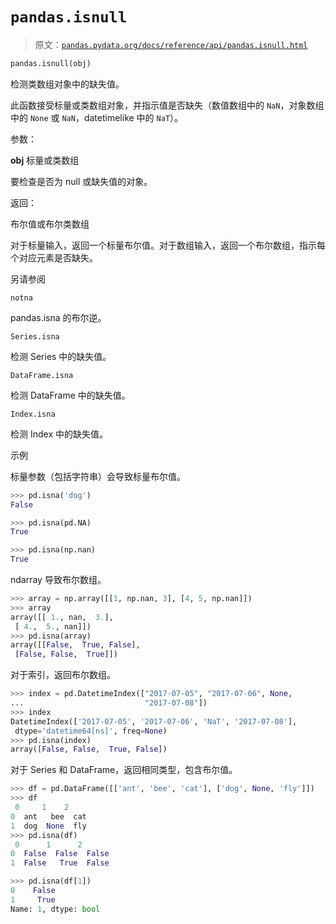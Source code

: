 # `pandas.isnull`

> 原文：[`pandas.pydata.org/docs/reference/api/pandas.isnull.html`](https://pandas.pydata.org/docs/reference/api/pandas.isnull.html)

```py
pandas.isnull(obj)
```

检测类数组对象中的缺失值。

此函数接受标量或类数组对象，并指示值是否缺失（数值数组中的 `NaN`，对象数组中的 `None` 或 `NaN`，datetimelike 中的 `NaT`）。

参数：

**obj** 标量或类数组

要检查是否为 null 或缺失值的对象。

返回：

布尔值或布尔类数组

对于标量输入，返回一个标量布尔值。对于数组输入，返回一个布尔数组，指示每个对应元素是否缺失。

另请参阅

`notna`

pandas.isna 的布尔逆。

`Series.isna`

检测 Series 中的缺失值。

`DataFrame.isna`

检测 DataFrame 中的缺失值。

`Index.isna`

检测 Index 中的缺失值。

示例

标量参数（包括字符串）会导致标量布尔值。

```py
>>> pd.isna('dog')
False 
```

```py
>>> pd.isna(pd.NA)
True 
```

```py
>>> pd.isna(np.nan)
True 
```

ndarray 导致布尔数组。

```py
>>> array = np.array([[1, np.nan, 3], [4, 5, np.nan]])
>>> array
array([[ 1., nan,  3.],
 [ 4.,  5., nan]])
>>> pd.isna(array)
array([[False,  True, False],
 [False, False,  True]]) 
```

对于索引，返回布尔数组。

```py
>>> index = pd.DatetimeIndex(["2017-07-05", "2017-07-06", None,
...                           "2017-07-08"])
>>> index
DatetimeIndex(['2017-07-05', '2017-07-06', 'NaT', '2017-07-08'],
 dtype='datetime64[ns]', freq=None)
>>> pd.isna(index)
array([False, False,  True, False]) 
```

对于 Series 和 DataFrame，返回相同类型，包含布尔值。

```py
>>> df = pd.DataFrame([['ant', 'bee', 'cat'], ['dog', None, 'fly']])
>>> df
 0     1    2
0  ant   bee  cat
1  dog  None  fly
>>> pd.isna(df)
 0      1      2
0  False  False  False
1  False   True  False 
```

```py
>>> pd.isna(df[1])
0    False
1     True
Name: 1, dtype: bool 
```
